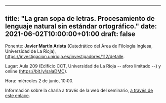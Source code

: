 
---
title: "La gran sopa de letras. Procesamiento de lenguaje natural sin estándar ortográfico."
date: 2021-06-02T10:00:00+01:00
draft: false
---

Ponente: <strong>Javier Martín Arista</strong> (Catedrático del Área de Filología Inglesa, Universidad de La Rioja), <a rel="noreferrer noopener" href="https://investigacion.unirioja.es/investigadores/112/detalle" target="_blank">https://investigacion.unirioja.es/investigadores/112/detalle</a>.

Lugar: Aula 209 (Edificio CCT, Universidad de La Rioja -- aforo limitado --) y online (<a href="https://bit.ly/salaDMC">https://bit.ly/salaDMC</a>).

Hora: miércoles 2 de junio, 10:00.

Información sobre la charla a través de la web del seminario, <a href="https://seminariomirianandres.unirioja.es/2021/06/02/la-gran-sopa-de-letras-procesamiento-de-lenguaje-natural-sin-estandar-ortografico/">a través de este enlace</a>.

<!--more-->

